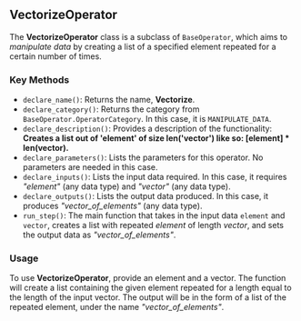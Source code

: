 ## VectorizeOperator

The **VectorizeOperator** class is a subclass of `BaseOperator`, which aims to *manipulate data* by creating a list of a specified element repeated for a certain number of times.

### Key Methods

- `declare_name()`: Returns the name, **Vectorize**.
- `declare_category()`: Returns the category from `BaseOperator.OperatorCategory`. In this case, it is `MANIPULATE_DATA`.
- `declare_description()`: Provides a description of the functionality: **Creates a list out of 'element' of size len('vector') like so: [element] * len(vector).**
- `declare_parameters()`: Lists the parameters for this operator. No parameters are needed in this case.
- `declare_inputs()`: Lists the input data required. In this case, it requires *"element"* (any data type) and *"vector"* (any data type).
- `declare_outputs()`: Lists the output data produced. In this case, it produces *"vector_of_elements"* (any data type).
- `run_step()`: The main function that takes in the input data `element` and `vector`, creates a list with repeated *element* of length *vector*, and sets the output data as *"vector_of_elements"*.

### Usage

To use **VectorizeOperator**, provide an element and a vector. The function will create a list containing the given element repeated for a length equal to the length of the input vector. The output will be in the form of a list of the repeated element, under the name *"vector_of_elements"*.